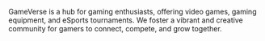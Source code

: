 GameVerse is a hub for gaming enthusiasts, offering video games, gaming equipment, and eSports tournaments. We foster a vibrant and creative community for gamers to connect, compete, and grow together.

